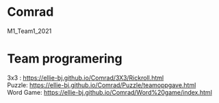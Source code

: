 # Comrad
M1_Team1_2021

<h1> Team programering </h1>

<div>

3x3 :  https://ellie-bj.github.io/Comrad/3X3/Rickroll.html
<br>
Puzzle: https://ellie-bj.github.io/Comrad/Puzzle/teamoppgave.html
<br>
Word Game: https://ellie-bj.github.io/Comrad/Word%20game/index.html
</div>
